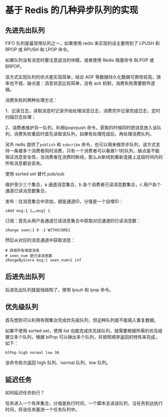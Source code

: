 # 基于 Redis 的几种异步队列的实现

## 先进先出队列

FIFO 队列是最常用队列之一，如果使用 redis 来实现的话主要用到了 LPUSH 和 RPOP 或 RPUSH 和 LPOP 命令。

如果队列没有消息时要注意适当的休眠，或者使用 Redis 阻塞命令 BLPOP 或 BRPOP。

该方式实现队列的优点是实现简单，结合 AOF 等数据持久化数据可靠性较高，效率也不错，缺点是：消息状态比较简单，没有 ack 机制，消费失败需要额外逻辑。

消费失败的两种处理方式：

1、记录日志，读取消息时记录开始处理消息日志，消费完毕记录完成日志，定时扫描日志处理；

2、消费者维护另一队列，利用lpoprpush 命令，获取的时候同时把消息放入该队列，消费失败重启时首先读取该队列，如果有处理完成后，再处理消费队列。

另外 redis 提供了`publish` 和 `subcribe` 命令，也可以用来做异步队列，该方式支持一条被多个消费者同时消费，只有一个消费者可以看做1-1的队列，缺点是不能保证消息安全性，当消费者在消费时断线，那么从断线到重新连接上这段时间内的所有消息都会丢失。

使用 sorted set 替代 pub/sub

维护至少三个集合，a 通道消息集合，b 各个消费者已读消息数集合，c 用户各个通道已读消息数集合。

发布：往消息集合中添加，键是通道ID，分值是一个自增ID：

```
zAdd msg:1 {……msg} 1
```

订阅：首先从用户各通道已读消息集合中获取对应通道的已读消息数：

```
zRange seen:1 0 -1 WITHSCORES
```
然后从对应的消息通道中获取消息：

```
# 获取所有维度消息
# seen_num 是已读消息数
zRangeByScore msg:1 seen_num+1 inf
```

## 后进先出队列

后进先出队列就是栈结构了，使用 lpsuh 和 lpop 命令。

## 优先级队列

首先想到可以利用有限集合完成优先级队列，但这种队列就不能插入重复数据。

如果不使用 sorted set，使用 list 也能完成优先级队列，就需要根据所需的优先级建立多个队列，根据 blPop 可以弹出多个队列，并按照顺序返回的特性来完成，如下：

```redis
blPop high normal low 30
```

该命令依次返回 high 队列、normal 队列、low 队列。

## 延迟任务

如何延迟任务执行？

任务进入一个有序集合，分值是执行时间，一个脚本去读该队列，当任务到达执行时间，将该任务塞进一个任务队列中。